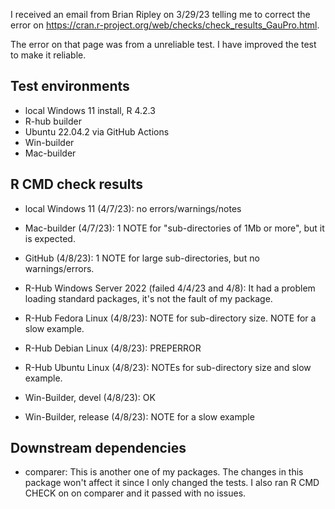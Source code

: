 I received an email from Brian
Ripley on 3/29/23 telling me to correct the error on 
https://cran.r-project.org/web/checks/check_results_GauPro.html.

The error on that page was from a unreliable test. I have improved the test to
make it reliable.

## Test environments
* local Windows 11 install, R 4.2.3
* R-hub builder
* Ubuntu 22.04.2 via GitHub Actions
* Win-builder
* Mac-builder

## R CMD check results

* local Windows 11 (4/7/23): no errors/warnings/notes

* Mac-builder (4/7/23): 1 NOTE for "sub-directories of 1Mb or more", but it is expected.

* GitHub (4/8/23): 1 NOTE for large sub-directories, but no
warnings/errors.

* R-Hub Windows Server 2022 (failed 4/4/23 and 4/8): It had a problem loading
standard packages, it's not the fault of my package.

* R-Hub Fedora Linux (4/8/23): NOTE for sub-directory size. NOTE for a slow example.

* R-Hub Debian Linux (4/8/23): PREPERROR

* R-Hub Ubuntu Linux (4/8/23): NOTEs for sub-directory size and slow example.

* Win-Builder, devel (4/8/23): OK

* Win-Builder, release (4/8/23): NOTE for a slow example

## Downstream dependencies

* comparer: This is another one of my packages. The changes in this package
won't affect it since I only changed the tests. I also ran R CMD CHECK on
on comparer and it passed with no issues.
